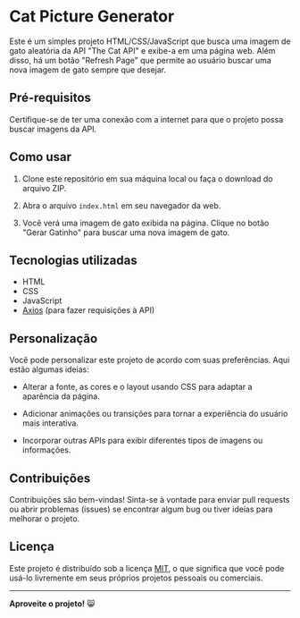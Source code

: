 # Cat Picture Generator

Este é um simples projeto HTML/CSS/JavaScript que busca uma imagem de gato aleatória da API "The Cat API" e exibe-a em uma página web. Além disso, há um botão "Refresh Page" que permite ao usuário buscar uma nova imagem de gato sempre que desejar.

## Pré-requisitos

Certifique-se de ter uma conexão com a internet para que o projeto possa buscar imagens da API.

## Como usar

1. Clone este repositório em sua máquina local ou faça o download do arquivo ZIP.

2. Abra o arquivo `index.html` em seu navegador da web.

3. Você verá uma imagem de gato exibida na página. Clique no botão "Gerar Gatinho" para buscar uma nova imagem de gato.

## Tecnologias utilizadas

- HTML
- CSS
- JavaScript
- [Axios](https://github.com/axios/axios) (para fazer requisições à API)

## Personalização

Você pode personalizar este projeto de acordo com suas preferências. Aqui estão algumas ideias:

- Alterar a fonte, as cores e o layout usando CSS para adaptar a aparência da página.

- Adicionar animações ou transições para tornar a experiência do usuário mais interativa.

- Incorporar outras APIs para exibir diferentes tipos de imagens ou informações.

## Contribuições

Contribuições são bem-vindas! Sinta-se à vontade para enviar pull requests ou abrir problemas (issues) se encontrar algum bug ou tiver ideias para melhorar o projeto.

## Licença

Este projeto é distribuído sob a licença [MIT](LICENSE), o que significa que você pode usá-lo livremente em seus próprios projetos pessoais ou comerciais.

---

**Aproveite o projeto!** 😸

